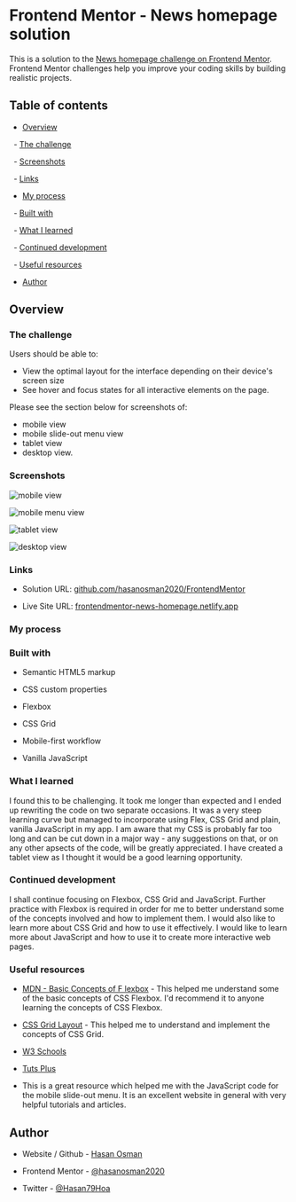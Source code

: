 # Frontend Mentor - News homepage solution #

This is a solution to the [News homepage challenge on Frontend Mentor](https://www.frontendmentor.io/challenges/news-homepage-H6SWTa1MFl). Frontend Mentor challenges help you improve your coding skills by building realistic projects.

## Table of contents ##

- [Overview](#overview)

  - [The challenge](#the-challenge)

  - [Screenshots](#screenshots)

  - [Links](#links)

- [My process](#my-process)

  - [Built with](#built-with)

  - [What I learned](#what-i-learned)

  - [Continued development](#continued-development)

  - [Useful resources](#useful-resources)

- [Author](#author)

## Overview ##

### The challenge ###

Users should be able to:

- View the optimal layout for the interface depending on their device's screen size
- See hover and focus states for all interactive elements on the page.

Please see the section below for screenshots of:

- mobile view
- mobile slide-out menu view
- tablet view
- desktop view.

### Screenshots ###

![mobile view](images/screenshots/mobileview.png)

![mobile menu view](images/screenshots/mobileslideoutmenuview.png)

![tablet view](images/screenshots/tabletview.png)

![desktop view](images/screenshots/desktopview.png)

### Links ###

- Solution URL: [github.com/hasanosman2020/FrontendMentor](https://github.com/hasanosman2020/FrontendMentor)

- Live Site URL: [frontendmentor-news-homepage.netlify.app](https://frontendmentor-news-homepage.netlify.app)

### My process ###

### Built with ###

- Semantic HTML5 markup
- CSS custom properties

- Flexbox

- CSS Grid

- Mobile-first workflow

- Vanilla JavaScript

### What I learned ###

I found this to be challenging. It took me longer than expected and I ended up rewriting the code on two separate occasions. It was a very steep learning curve but managed to incorporate using Flex, CSS Grid and plain, vanilla JavaScript in my app. I am aware that my CSS is probably far too long and can be cut down in a major way - any suggestions on that, or on any other apsects of the code, will be greatly appreciated.  I have created a tablet view as I thought it would be a good learning opportunity.

### Continued development ###

I shall continue focusing on Flexbox, CSS Grid and JavaScript. Further practice with Flexbox is required in order for me to better understand some of the concepts involved and how to implement them. I would also like to learn more about CSS Grid and how to use it effectively. I would like to learn more about JavaScript and how to use it to create more interactive web pages.  

### Useful resources ###

- [MDN - Basic Concepts of F    lexbox](https://developer.mozilla.org/en-US/docs/Web/CSS/CSS_Flexible_Box_Layout/Basic_Concepts_of_Flexbox#alignment_justification_and_distribution_of_free_space_between_items) - This helped me understand some of the basic concepts of CSS Flexbox. I'd recommend it to anyone learning the concepts of CSS Flexbox.

- [CSS Grid Layout](https://developer.mozilla.org/en-US/docs/Web/CSS/CSS_Grid_Layout) - This helped me to understand and implement the concepts of CSS Grid.
- [W3 Schools](https://www.w3schools.com/)
- [Tuts Plus](https://tutsplus.com/)
- This is a great resource which helped me with the JavaScript code for the mobile slide-out menu. It is an excellent website in general with very helpful tutorials and articles.  

## Author ##

- Website / Github - [Hasan Osman](https://github.com/hasanosman2020)

- Frontend Mentor - [@hasanosman2020](https://www.frontendmentor.io/profile/hasanosman2020)

- Twitter - [@Hasan79Hoa](https://www.twitter.com/Hasan79Hoa)
